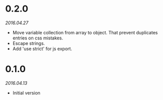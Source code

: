 # 0.2.0
*2016.04.27*

  - Move variable collection from array to object. That prevent duplicates entries on css mistakes.
  - Escape strings.
  - Add 'use strict' for js export.

# 0.1.0
*2016.04.13*

  - Initial version
